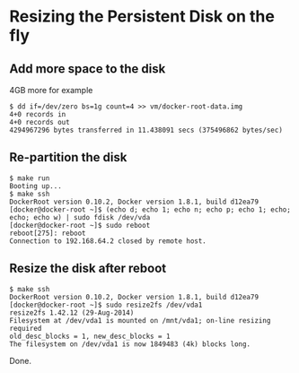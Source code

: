 # Resizing the Persistent Disk on the fly

## Add more space to the disk

4GB more for example

```
$ dd if=/dev/zero bs=1g count=4 >> vm/docker-root-data.img
4+0 records in
4+0 records out
4294967296 bytes transferred in 11.438091 secs (375496862 bytes/sec)
```

## Re-partition the disk

```
$ make run
Booting up...
$ make ssh
DockerRoot version 0.10.2, Docker version 1.8.1, build d12ea79
[docker@docker-root ~]$ (echo d; echo 1; echo n; echo p; echo 1; echo; echo; echo w) | sudo fdisk /dev/vda
[docker@docker-root ~]$ sudo reboot
reboot[275]: reboot
Connection to 192.168.64.2 closed by remote host.
```

## Resize the disk after reboot

```
$ make ssh
DockerRoot version 0.10.2, Docker version 1.8.1, build d12ea79
[docker@docker-root ~]$ sudo resize2fs /dev/vda1
resize2fs 1.42.12 (29-Aug-2014)
Filesystem at /dev/vda1 is mounted on /mnt/vda1; on-line resizing required
old_desc_blocks = 1, new_desc_blocks = 1
The filesystem on /dev/vda1 is now 1849483 (4k) blocks long.

```

Done.
